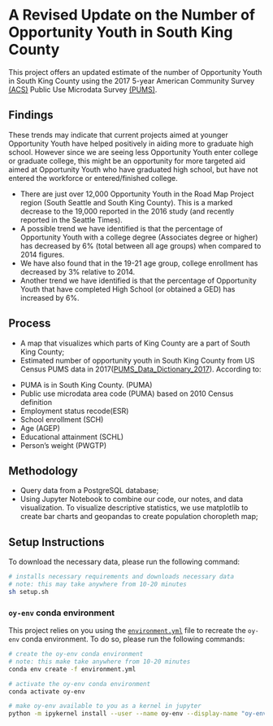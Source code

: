 # A Revised Update on the Number of Opportunity Youth in South King County

This project offers an updated estimate of the number of Opportunity Youth in South King County using the 2017 5-year American Community Survey [(ACS)](https://www.census.gov/programs-surveys/acs/about.html) Public Use Microdata Survey [(PUMS)](https://www.census.gov/programs-surveys/acs/technical-documentation/pums.html).

## Findings

These trends may indicate that current projects aimed at younger Opportunity Youth have helped positively in aiding more to graduate high school. However since we are seeing less Opportunity Youth enter college or graduate college, this might be an opportunity for more targeted aid aimed at Opportunity Youth who have graduated high school, but have not entered the workforce or entered/finished college.

* There are just over 12,000 Opportunity Youth in the Road Map Project region (South Seattle and South King County). This is a marked decrease to the 19,000 reported in the 2016 study (and recently reported in the Seattle Times).
* A possible trend we have identified is that the percentage of Opportunity Youth with a college degree (Associates degree or higher) has decreased by 6% (total between all age groups) when compared to 2014 figures.
* We have also found that in the 19-21 age group, college enrollment has decreased by 3% relative to 2014. 
* Another trend we have identified is that the percentage of Opportunity Youth that have completed High School (or obtained a GED) has increased by 6%. 


## Process
* A map that visualizes which parts of King County are a part of South King County;
* Estimated number of opportunity youth in South King County from US Census PUMS data in 2017([PUMS_Data_Dictionary_2017](references/PUMS_Data_Dictionary_2017.pdf)). According to:                
+ PUMA is in South King County. (PUMA)
+ Public use microdata area code (PUMA) based on 2010 Census definition    
+ Employment status recode(ESR)
+ School enrollment (SCH)
+ Age (AGEP)                    
+ Educational attainment (SCHL)
+ Person’s weight (PWGTP)


## Methodology

* Query data from a PostgreSQL database;
* Using Jupyter Notebook to combine our code, our notes, and data visualization. To visualize descriptive statistics, we use matplotlib to create bar charts and geopandas to create population choropleth map;


## Setup Instructions

To download the necessary data, please run the following command:

```bash
# installs necessary requirements and downloads necessary data
# note: this may take anywhere from 10-20 minutes
sh setup.sh
```

### `oy-env` conda environment

This project relies on you using the [`environment.yml`](environment.yml) file to recreate the `oy-env` conda environment. To do so, please run the following commands:

```bash
# create the oy-env conda environment
# note: this make take anywhere from 10-20 minutes
conda env create -f environment.yml

# activate the oy-env conda environment
conda activate oy-env

# make oy-env available to you as a kernel in jupyter
python -m ipykernel install --user --name oy-env --display-name "oy-env"
```

